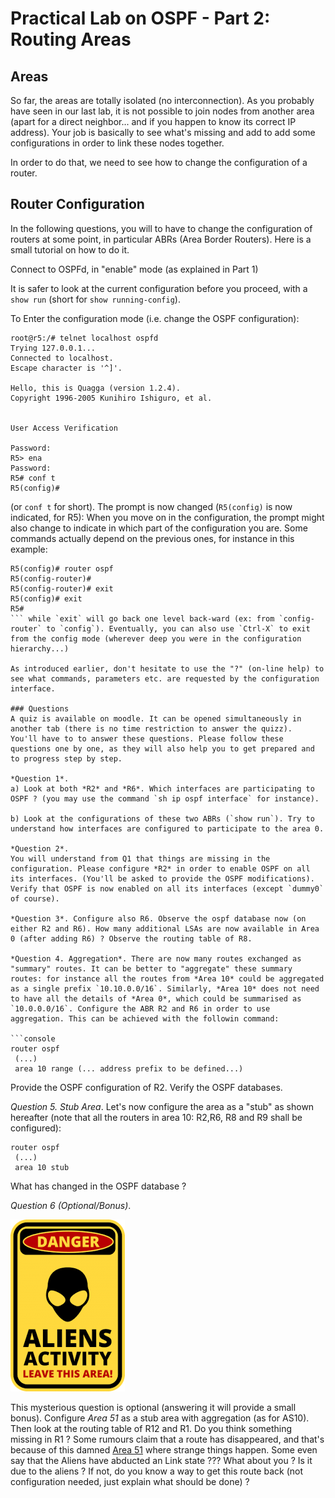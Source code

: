 # Practical Lab on OSPF - Part 2: Routing Areas

## Areas  

So far, the areas are totally isolated (no interconnection). As you probably have seen in our last lab, it is not possible to join nodes from another area (apart for a direct neighbor... and if you happen to know its correct IP address). Your job is basically to see what's missing and add to add some configurations in order to link these nodes together. 

In order to do that, we need to see how to change the configuration of a router. 

## Router Configuration
In the following questions, you will to have to change the configuration of routers at some point, in particular ABRs (Area Border Routers). Here is a small tutorial on how to do it. 

Connect to OSPFd, in "enable" mode (as explained in Part 1)

It is safer to look at the current configuration before you proceed, with a `show run` (short for `show running-config`). 

To Enter the configuration mode (i.e. change the OSPF configuration):
```console 
root@r5:/# telnet localhost ospfd
Trying 127.0.0.1...
Connected to localhost.
Escape character is '^]'.

Hello, this is Quagga (version 1.2.4).
Copyright 1996-2005 Kunihiro Ishiguro, et al.


User Access Verification

Password: 
R5> ena
Password: 
R5# conf t
R5(config)# 
```
(or `conf t` for short). The prompt is now changed (`R5(config)` is now indicated, for R5):
When you move on in the configuration, the prompt might also change to indicate in which part of the configuration you are. Some commands actually depend on the previous ones, for instance in this example: 
```console 
R5(config)# router ospf
R5(config-router)#  
R5(config-router)# exit
R5(config)# exit
R5# 
``` while `exit` will go back one level back-ward (ex: from `config-router` to `config`). Eventually, you can also use `Ctrl-X` to exit from the config mode (wherever deep you were in the configuration hierarchy...) 

As introduced earlier, don't hesitate to use the "?" (on-line help) to see what commands, parameters etc. are requested by the configuration interface. 

### Questions
A quiz is available on moodle. It can be opened simultaneously in another tab (there is no time restriction to answer the quizz). 
You'll have to to answer these questions. Please follow these questions one by one, as they will also help you to get prepared and to progress step by step.

*Question 1*. 
a) Look at both *R2* and *R6*. Which interfaces are participating to OSPF ? (you may use the command `sh ip ospf interface` for instance). 

b) Look at the configurations of these two ABRs (`show run`). Try to understand how interfaces are configured to participate to the area 0. 

*Question 2*. 
You will understand from Q1 that things are missing in the configuration. Please configure *R2* in order to enable OSPF on all its interfaces. (You'll be asked to provide the OSPF modifications). Verify that OSPF is now enabled on all its interfaces (except `dummy0` of course). 

*Question 3*. Configure also R6. Observe the ospf database now (on either R2 and R6). How many additional LSAs are now available in Area 0 (after adding R6) ? Observe the routing table of R8. 

*Question 4. Aggregation*. There are now many routes exchanged as "summary" routes. It can be better to "aggregate" these summary routes: for instance all the routes from *Area 10* could be aggregated as a single prefix `10.10.0.0/16`. Similarly, *Area 10* does not need to have all the details of *Area 0*, which could be summarised as `10.0.0.0/16`. Configure the ABR R2 and R6 in order to use aggregation. This can be achieved with the followin command:

```console
router ospf
 (...)
 area 10 range (... address prefix to be defined...)
```
Provide the OSPF configuration of R2. Verify the OSPF databases. 

*Question 5. Stub Area*.  Let's now configure the area as a "stub" as shown hereafter (note that all the routers in area 10: R2,R6, R8 and R9 shall be configured): 
```console
router ospf
 (...)
 area 10 stub
```
What has changed in the OSPF database ? 

*Question 6 (Optional/Bonus)*.   

![Warning. Alien activities](./images/alien.png "Warning. Alien activities")

 This mysterious question is optional (answering it will provide a small bonus). 
 Configure *Area 51* as a stub area with aggregation (as for AS10). Then look at the routing table of R12 and R1. Do you think something missing in R1 ? Some rumours claim that a route has disappeared, and that's because of this damned [Area 51](https://en.wikipedia.org/wiki/Area_51) where strange things happen. Some even say that the Aliens have abducted an Link state ??? 
 What about you ? Is it due to the aliens ? If not, do you know a way to get this route back (not configuration needed, just explain what should be done) ? 





